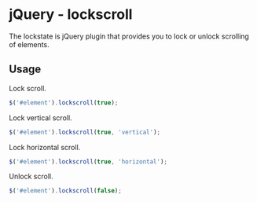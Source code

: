 # jQuery - lockscroll
The lockstate is jQuery plugin that provides you to lock or unlock scrolling of elements.

## Usage
Lock scroll.
```javascript
$('#element').lockscroll(true);
```

Lock vertical scroll.
```javascript
$('#element').lockscroll(true, 'vertical');
```

Lock horizontal scroll.
```javascript
$('#element').lockscroll(true, 'horizontal');
```

Unlock scroll.
```javascript
$('#element').lockscroll(false);
```
